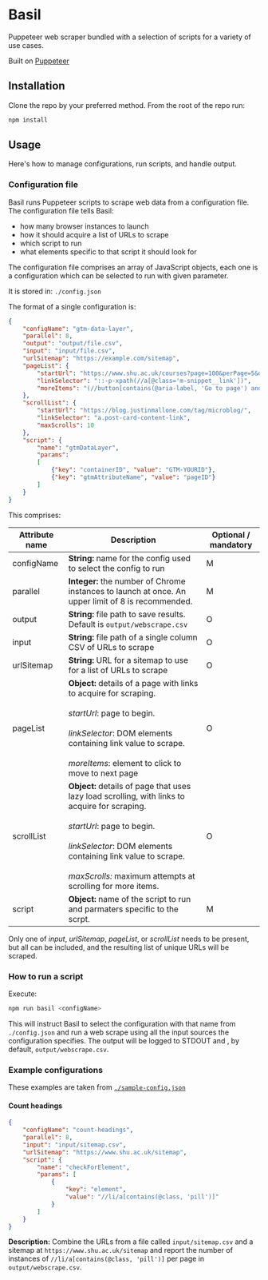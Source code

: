 # Basil
Puppeteer web scraper bundled with a selection of scripts for a variety of use cases.

Built on [Puppeteer](https://github.com/puppeteer/puppeteer)

## Installation

Clone the repo by your preferred method. From the root of the repo run: 

```bash
npm install
```

## Usage

Here's how to manage configurations, run scripts, and handle output.

### Configuration file

Basil runs Puppeteer scripts to scrape web data from a configuration file. The configuration file tells Basil:

* how many browser instances to launch
* how it should acquire a list of URLs to scrape
* which script to run
* what elements specific to that script it should look for

The configuration file comprises an array of JavaScript objects, each one is a configuration which can be selected to run with given parameter. 

It is stored in: `./config.json`

The format of a single configuration is:

```json
{
    "configName": "gtm-data-layer",
    "parallel": 8,
    "output": "output/file.csv",
    "input": "input/file.csv",
    "urlSitemap": "https://example.com/sitemap",
    "pageList": {
        "startUrl": "https://www.shu.ac.uk/courses?page=100&perPage=5&query=&yearOfEntry=2024%2F25",
        "linkSelector": "::-p-xpath(//a[@class='m-snippet__link'])",
        "moreItems": "(//button[contains(@aria-label, 'Go to page') and .//span[contains(@class, 'chevron--right')]])[1]"
    },
    "scrollList": {
        "startUrl": "https://blog.justinmallone.com/tag/microblog/",
        "linkSelector": "a.post-card-content-link",
        "maxScrolls": 10
    },
    "script": {
        "name": "gtmDataLayer",
        "params": 
        [
            {"key": "containerID", "value": "GTM-YOURID"},
            {"key": "gtmAttributeName", "value": "pageID"}
        ]
    }
}
```

This comprises:

| Attribute name | Description                                                 | Optional / mandatory |
|----------------|-------------------------------------------------------------|----------------------|
| configName     | **String:** name for the config used to select the config to run  | M                    |
| parallel       | **Integer:** the number of Chrome instances to launch at once. An upper limit of 8 is recommended. | M |
| output         | **String:** file path to save results. Default is `output/webscrape.csv` | O |
| input          | **String:** file path of a single column CSV of URLs to scrape | O |
| urlSitemap     | **String:** URL for a sitemap to use for a list of URLs to scrape | O |
| pageList       | **Object:** details of a page with links to acquire for scraping. <br><br>_startUrl_: page to begin. <br><br>_linkSelector_: DOM elements containing link value to scrape. <br><br>_moreItems_: element to click to move to next page | O |
| scrollList     | **Object:** details of page that uses lazy load scrolling, with links to acquire for scraping.  <br><br>_startUrl_: page to begin. <br><br>_linkSelector_: DOM elements containing link value to scrape. <br><br>_maxScrolls:_ maximum attempts at scrolling for more items. | O |
| script         | **Object:** name of the script to run and parmaters specific to the scrpt. | M |

Only one of _input_, _urlSitemap_, _pageList_, or _scrollList_ needs to be present, but all can be included, and the resulting list of unique URLs will be scraped.

### How to run a script

Execute:

```bash
npm run basil <configName>
```

This will instruct Basil to select the configuration with that name from `./config.json` and run a web scrape using all the input sources the configuration specifies. The output will be logged to STDOUT and , by default, `output/webscrape.csv`.

### Example configurations

These examples are taken from [`./sample-config.json`](./sample-config.json)

#### Count headings

```json
{
    "configName": "count-headings",
    "parallel": 8,
    "input": "input/sitemap.csv",
    "urlSitemap": "https://www.shu.ac.uk/sitemap",
    "script": {
        "name": "checkForElement",
        "params": [
            {
                "key": "element",
                "value": "//li/a[contains(@class, 'pill')]"
            }
        ]
    }
}
```

**Description:** Combine the URLs from a file called `input/sitemap.csv` and a sitemap at `https://www.shu.ac.uk/sitemap` and report the number of instances of `//li/a[contains(@class, 'pill')]` per page in `output/webscrape.csv`.
